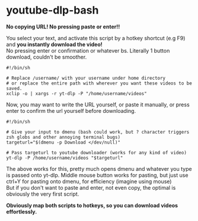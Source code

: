 # youtube-dlp-bash
**No copying URL! No pressing paste or enter!!**

You select your text, and activate this script by a hotkey shortcut (e.g F9) and **you instantly download the video!**  
No pressing enter or confirmation or whatever bs. Literally 1 button download, couldn't be smoother.

```
#!/bin/sh

# Replace /username/ with your username under home directory
# or replace the entire path with wherever you want these videos to be saved.
xclip -o | xargs -r yt-dlp -P "/home/username/videos"
```

Now, you may want to write the URL yourself, or paste it manually, or press enter to confirm the url yourself before downloading.

```
#!/bin/sh

# Give your input to dmenu (bash could work, but ? character triggers zsh globs and other annoying terminal bugs)
targeturl="$(dmenu -p Download </dev/null)"

# Pass targeturl to youtube downloader (works for any kind of video)
yt-dlp -P /home/username/videos "$targeturl"
```

The above works for this, pretty much opens dmenu and whatever you type is passed onto yt-dlp.
Middle mouse button works for pasting, but just use ctrl+Y for pasting onto dmenu, for efficiency (imagine using mouse)  
But if you don't want to paste and enter, not even copy, the optimal is obviously the very first script.

**Obviously map both scripts to hotkeys, so you can download videos effortlessly.**
